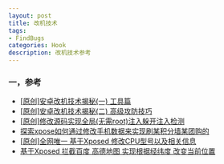```yaml
---
layout: post
title: 改机技术
tags:
- FindBugs
categories: Hook
description: 改机技术参考
---
```




### 一，参考

- [[原创]安卓改机技术揭秘(一) 工具篇](http://bbs.pediy.com/thread-213042.htm)
- [[原创]安卓改机技术揭秘(二) 高级攻防技巧](http://bbs.pediy.com/thread-213043.htm)
- [[原创]修改源码实现全局(无需root)注入躲开注入检测](http://bbs.pediy.com/thread-214589.htm)
- [探索xpose如何通过修改手机数据来实现刷某积分墙某团购的](http://blog.csdn.net/recall2012/article/details/50474637)
- [[原创]全网唯一 基于Xposed 修改CPU型号以及相关信息](http://bbs.pediy.com/thread-216442.htm)
- [基于Xposed 拦截百度 高德地图 实现根据经纬度 改变当前位置](http://blog.csdn.net/qq_35834055/article/details/61914486)








